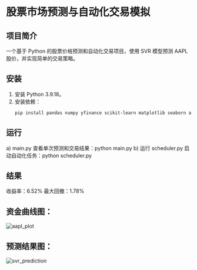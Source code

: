 # 股票市场预测与自动化交易模拟

## 项目简介
一个基于 Python 的股票价格预测和自动化交易项目，使用 SVR 模型预测 AAPL 股价，并实现简单的交易策略。

## 安装
1. 安装 Python 3.9.18。
2. 安装依赖：
   ```bash
   pip install pandas numpy yfinance scikit-learn matplotlib seaborn apscheduler
## 运行 
a) main.py 查看单次预测和交易结果：python main.py
b) 运行 scheduler.py 启动自动化任务：python scheduler.py

## 结果
收益率：6.52%
最大回撤：1.78%

## 资金曲线图：
![aapl_plot](https://github.com/user-attachments/assets/a3ed197c-9f85-4eea-9624-5f3b5f68f8a2)

## 预测结果图：
![svr_prediction](https://github.com/user-attachments/assets/3265ebd7-39ab-4930-a9dd-978acd4cda28)
